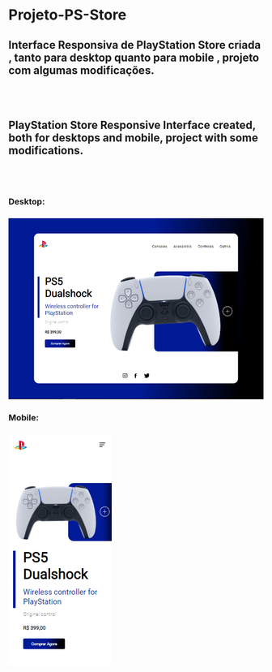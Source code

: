 # Projeto-PS-Store
<h2>Interface Responsiva de PlayStation Store criada , tanto para desktop quanto para mobile , projeto com algumas modificações.<h2/>
 <br>
<h2> PlayStation Store Responsive Interface created, both for desktops and mobile, project with some modifications.<h2/>
<br>
 <h3> Desktop: <h3/>
<img src="https://github.com/Mtrevejox08/ProjetoPSStore/blob/master/Img/Desktop-PS-Store%20(1).png">
   <br>
 <h3>Mobile:<h3/>
 <img src="https://github.com/Mtrevejox08/ProjetoPSStore/blob/master/Img/Mobile-PS-Store%20(2).png">
